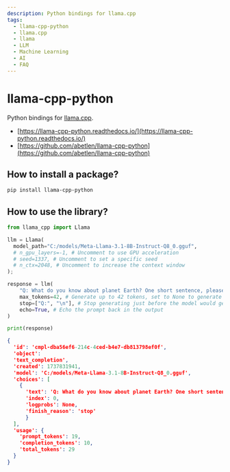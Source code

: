 ```yaml
---
description: Python bindings for llama.cpp
tags:
  - llama-cpp-python
  - llama.cpp
  - llama
  - LLM
  - Machine Learning
  - AI
  - FAQ
---
```


# llama-cpp-python

Python bindings for [llama.cpp](./).

* [https://llama-cpp-python.readthedocs.io/](https://llama-cpp-python.readthedocs.io/)
* [https://github.com/abetlen/llama-cpp-python](https://github.com/abetlen/llama-cpp-python)

## How to install a package?

```bash
pip install llama-cpp-python
```

## How to use the library?

```python
from llama_cpp import Llama

llm = Llama(
  model_path="C:/models/Meta-Llama-3.1-8B-Instruct-Q8_0.gguf",
  # n_gpu_layers=-1, # Uncomment to use GPU acceleration
  # seed=1337, # Uncomment to set a specific seed
  # n_ctx=2048, # Uncomment to increase the context window
);

response = llm(
    "Q: What do you know about planet Earth? One short sentence, please. A:", # Prompt
    max_tokens=42, # Generate up to 42 tokens, set to None to generate up to the end of the context window
    stop=["Q:", "\n"], # Stop generating just before the model would generate a new question
    echo=True, # Echo the prompt back in the output
)

print(response)
```

```json title="Result"
{
  'id': 'cmpl-dba56ef6-214c-4ced-b4e7-db813798ef0f', 
  'object': 
  'text_completion', 
  'created': 1737831941, 
  'model': 'C:/models/Meta-Llama-3.1-8B-Instruct-Q8_0.gguf', 
  'choices': [
    {
      'text': 'Q: What do you know about planet Earth? One short sentence, please. A: It is the third planet in our solar system.', 
      'index': 0, 
      'logprobs': None, 
      'finish_reason': 'stop'
      }
  ], 
  'usage': {
    'prompt_tokens': 19,
    'completion_tokens': 10,
    'total_tokens': 29
  }
}
```
